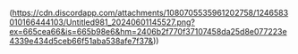 (https://cdn.discordapp.com/attachments/1080705535961202758/1246583010166444103/Untitled981_20240601145527.png?ex=665cea66&is=665b98e6&hm=2406b2f770f37107458da25d8e077223e4339e434d5ceb66f51aba538afe7f37&))
